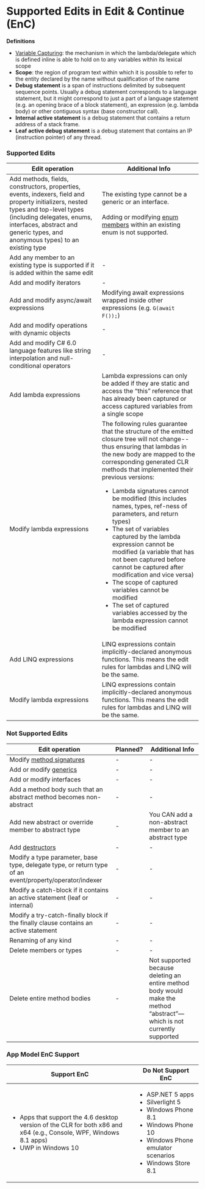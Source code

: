 # Supported Edits in Edit & Continue (EnC)

**Definitions**
* [Variable Capturing](http://blogs.msdn.com/b/matt/archive/2008/03/01/understanding-variable-capturing-in-c.aspx): the mechanism in which the lambda/delegate which is defined inline is able to hold on to any variables within its lexical scope
* **Scope**: the region of program text within which it is possible to refer to the entity declared by the name without qualification of the name
* **Debug statement** is a span of instructions delimited by subsequent sequence points. Usually a debug statement corresponds to a language statement, but it might correspond to just a part of a language statement (e.g. an opening brace of a block statement), an expression (e.g. lambda body) or other contiguous syntax (base constructor call).
* **Internal active statement** is a debug statement that contains a return address of a stack frame.
* **Leaf active debug statement** is a debug statement that contains an IP (instruction pointer) of any thread.


### Supported Edits
| Edit operation | Additional Info |
| ------------------- |--------------------|
| Add methods, fields, constructors, properties, events, indexers, field and property initializers, nested types and top-level types (including delegates, enums, interfaces, abstract and generic types, and anonymous types) to an existing type  | The existing type cannot be a generic or an interface. <br/> <br/> Adding or modifying [enum members](https://msdn.microsoft.com/en-us/library/sbbt4032.aspx) within an existing enum is not supported. |
| Add any member to an existing type is supported if it is added within the same edit | - | 
| Add and modify iterators  | - |
| Add and modify async/await expressions  |  Modifying await expressions wrapped inside other expressions (e.g. ```G(await F());```) |
| Add and modify operations with dynamic objects | - |
| Add and modify C# 6.0 language features like string interpolation and null-conditional operators | - |
| Add lambda expressions | Lambda expressions can only be added if they are static and access the “this” reference that has already been captured or access captured variables from a single scope |
| Modify lambda expressions | The following rules guarantee that the structure of the emitted closure tree will not change--thus ensuring that lambdas in the new body are mapped to the corresponding generated CLR methods that implemented their previous versions: <ul><li>Lambda signatures cannot be modified (this includes names, types, ref-ness of parameters, and return types)</li><li>The set of variables captured by the lambda expression cannot be modified (a variable that has not been captured before cannot be captured after modification and vice versa)</li><li>The scope of captured variables cannot be modified</li><li>The set of captured variables accessed by the lambda expression cannot be modified</li></ul> |
| Add LINQ expressions | LINQ expressions contain implicitly-declared anonymous functions. This means the edit rules for lambdas and LINQ will be the same. |
| Modify lambda expressions | LINQ expressions contain implicitly-declared anonymous functions. This means the edit rules for lambdas and LINQ will be the same. |

### Not Supported Edits
| Edit operation | Planned? | Additional Info |
| ------------------- |--------------| --------------------|
| Modify [method signatures](https://msdn.microsoft.com/en-us/library/ms173114.aspx) | - | - |
| Add or modify [generics](https://msdn.microsoft.com/en-us/library/512aeb7t.aspx) | - | - |
| Add or modify interfaces | - | - |
| Add a method body such that an abstract method becomes non-abstract | - | - |
| Add new abstract or override member to abstract type | - | You CAN add a non-abstract member to an abstract type |
| Add [destructors](https://msdn.microsoft.com/en-us/library/66x5fx1b.aspx) | - | - |
| Modify a type parameter, base type, delegate type, or return type of an event/property/operator/indexer | - | - |
| Modify a catch-block if it contains an active statement (leaf or internal) | - | - |
| Modify a try-catch-finally block if the finally clause contains an active statement | - | - |
| Renaming of any kind | - | - |
| Delete members or types | - | - |
| Delete entire method bodies | - | Not supported because deleting an entire method body would make the method “abstract”—which is not currently supported |


### App Model EnC Support

| Support EnC | Do Not Support EnC | 
| ------------------ |------------------------------| 
| <ul><li>Apps that support the 4.6 desktop version of the CLR for both x86 and x64 (e.g., Console, WPF, Windows 8.1 apps)</li><li>UWP in Windows 10</li><ul> | <ul><li>ASP.NET 5 apps</li><li>Silverlight 5</li><li>Windows Phone 8.1</li><li>Windows Phone 10</li><li>Windows Phone emulator scenarios</li><li>Windows Store 8.1</li></ul>|